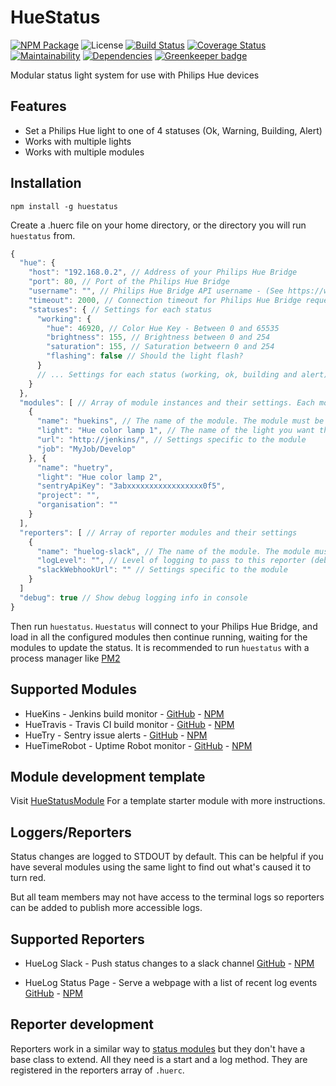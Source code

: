# HueStatus

[![NPM Package](https://img.shields.io/npm/v/huestatus.svg?maxAge=2592000)](https://npmjs.com/package/huestatus) ![License](https://img.shields.io/npm/l/huestatus.svg) [![Build Status](https://travis-ci.org/APCOvernight/huestatus.svg?branch=master)](https://travis-ci.org/APCOvernight/huestatus) [![Coverage Status](https://coveralls.io/repos/github/APCOvernight/huestatus/badge.svg?branch=master)](https://coveralls.io/github/APCOvernight/huestatus?branch=master) [![Maintainability](	https://img.shields.io/codeclimate/maintainability/APCOvernight/huestatus.svg)](https://codeclimate.com/github/APCOvernight/huestatus/maintainability) 
[![Dependencies](https://img.shields.io/david/APCOvernight/huestatus.svg)](https://david-dm.org/APCOvernight/huestatus) [![Greenkeeper badge](https://badges.greenkeeper.io/APCOvernight/huestatus.svg)](https://greenkeeper.io/)

Modular status light system for use with Philips Hue devices

## Features
- Set a Philips Hue light to one of 4 statuses (Ok, Warning, Building, Alert)
- Works with multiple lights
- Works with multiple modules

## Installation

```
npm install -g huestatus
```

Create a .huerc file on your home directory, or the directory you will run `huestatus` from. 

```js
{
  "hue": {
    "host": "192.168.0.2", // Address of your Philips Hue Bridge
    "port": 80, // Port of the Philips Hue Bridge
    "username": "", // Philips Hue Bridge API username - (See https://www.developers.meethue.com/documentation/getting-started)
    "timeout": 2000, // Connection timeout for Philips Hue Bridge requests
    "statuses": { // Settings for each status
      "working": {
        "hue": 46920, // Color Hue Key - Between 0 and 65535
        "brightness": 155, // Brightness between 0 and 254
        "saturation": 155, // Saturation betweern 0 and 254
        "flashing": false // Should the light flash?
      }
      // ... Settings for each status (working, ok, building and alert) can be set separately
    }
  },
  "modules": [ // Array of module instances and their settings. Each module can be used again with different settings or a different light
    {
      "name": "huekins", // The name of the module. The module must be installed globally (i.e. npm i -g huekins)
      "light": "Hue color lamp 1", // The name of the light you want this module to control
      "url": "http://jenkins/", // Settings specific to the module
      "job": "MyJob/Develop"
    }, {
      "name": "huetry",
      "light": "Hue color lamp 2",
      "sentryApiKey": "3abxxxxxxxxxxxxxxxxx0f5",
      "project": "",
      "organisation": ""
    }
  ],
  "reporters": [ // Array of reporter modules and their settings
    {
      "name": "huelog-slack", // The name of the module. The module must be installed globally (i.e. npm i -g huekins)
      "logLevel": "", // Level of logging to pass to this reporter (debug, info, error)
      "slackWebhookUrl": "" // Settings specific to the module
    }
  ]
  "debug": true // Show debug logging info in console
}

```

Then run `huestatus`.  `Huestatus` will connect to your Philips Hue Bridge, and load in all the configured modules then continue running, waiting for the modules to update the status. It is recommended to run `huestatus` with a process manager like [PM2](https://npmjs.org/package/pm2)

## Supported Modules

- HueKins - Jenkins build monitor - [GitHub](https://github.com/APCOvernight/huekins) - [NPM](https://www.npmjs.com/package/huekins)
- HueTravis - Travis CI build monitor - [GitHub](https://github.com/APCOvernight/huetravis) - [NPM](https://www.npmjs.com/package/huetravis)
- HueTry - Sentry issue alerts - [GitHub](https://github.com/APCOvernight/huetry) - [NPM](https://www.npmjs.com/package/huetry)
- HueTimeRobot - Uptime Robot monitor -  [GitHub](https://github.com/APCOvernight/huetimerobot) - [NPM](https://www.npmjs.com/package/huetimerobot)


## Module development template

Visit [HueStatusModule](https://github.com/APCOvernight/HueStatusModule) For a template starter module with more instructions.

## Loggers/Reporters

Status changes are logged to STDOUT by default. This can be helpful if you have several modules using the same light to find out what's caused it to turn red.

But all team members may not have access to the terminal logs so reporters can be added to publish more accessible logs.

## Supported Reporters

- HueLog Slack - Push status changes to a slack channel [GitHub](https://github.com/APCOvernight/huelog-slack) - [NPM](https://www.npmjs.com/package/huelog-slack)

- HueLog Status Page - Serve a webpage with a list of recent log events [GitHub](https://github.com/APCOvernight/huelog-statuspage) - [NPM](https://www.npmjs.com/package/huelog-statuspage)

## Reporter development

Reporters work in a similar way to [status modules](https://github.com/APCOvernight/HueStatusModule) but they don't have a base class to extend. All they need is a start and a log method. They are registered in the reporters array of `.huerc`.
